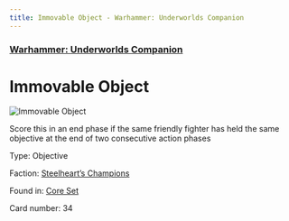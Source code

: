 ```yaml
---
title: Immovable Object - Warhammer: Underworlds Companion
---
```


### [Warhammer: Underworlds Companion](https://guidokessels.github.io/wh-underworlds)

  

# Immovable Object

![Immovable Object](https://warhammerunderworlds.com/wp-content/uploads/sites/6/2017/12/034_ENG-Immovable-Object.png)

Score this in an end phase if  the same friendly fighter has held the same objective at the end of two consecutive action phases

Type: Objective

Faction: [Steelheart’s Champions](https://guidokessels.github.io/wh-underworlds/factions/steelhearts-champions)

Found in: [Core Set](https://guidokessels.github.io/wh-underworlds/locations/core-set)

Card number: 34
